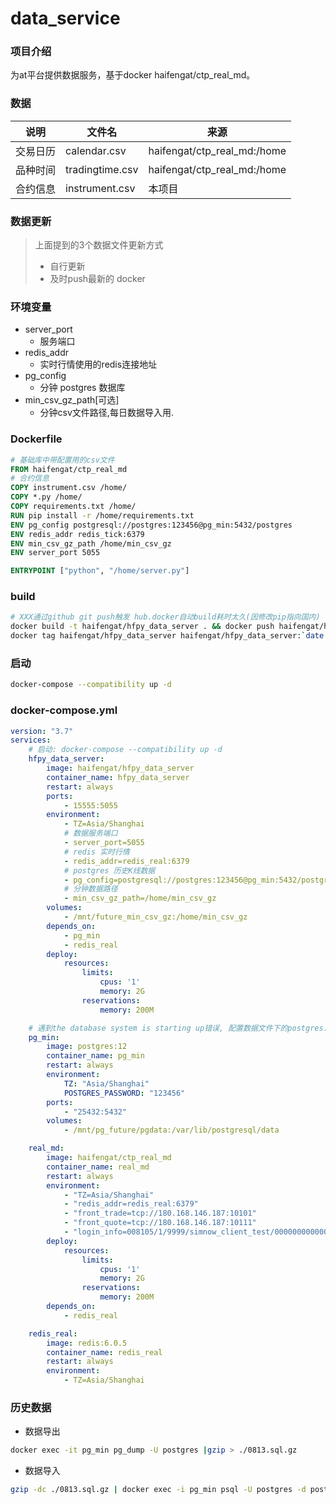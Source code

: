 # data_service

### 项目介绍
为at平台提供数据服务，基于docker  haifengat/ctp_real_md。

### 数据
|说明|文件名|来源|
|-|-|-|
|交易日历|calendar.csv|haifengat/ctp_real_md:/home|
|品种时间|tradingtime.csv|haifengat/ctp_real_md:/home|
|合约信息|instrument.csv|本项目|

### 数据更新
> 上面提到的3个数据文件更新方式
> * 自行更新
> * 及时push最新的 docker

### 环境变量
* server_port
  * 服务端口
* redis_addr
  * 实时行情使用的redis连接地址
* pg_config
  * 分钟 postgres 数据库
* min_csv_gz_path[可选]
  * 分钟csv文件路径,每日数据导入用.

### Dockerfile
```dockerfile
# 基础库中带配置用的csv文件
FROM haifengat/ctp_real_md
# 合约信息
COPY instrument.csv /home/
COPY *.py /home/
COPY requirements.txt /home/
RUN pip install -r /home/requirements.txt
ENV pg_config postgresql://postgres:123456@pg_min:5432/postgres
ENV redis_addr redis_tick:6379
ENV min_csv_gz_path /home/min_csv_gz
ENV server_port 5055

ENTRYPOINT ["python", "/home/server.py"]
```

### build
```bash
# XXX通过github git push触发 hub.docker自动build耗时太久(因修改pip指向国内)
docker build -t haifengat/hfpy_data_server . && docker push haifengat/hfpy_data_server && 
docker tag haifengat/hfpy_data_server haifengat/hfpy_data_server:`date +%Y%m%d` && docker push haifengat/hfpy_data_server:`date +%Y%m%d`
```

### 启动
```bash
docker-compose --compatibility up -d
```

### docker-compose.yml
```yml
version: "3.7"
services:
    # 启动: docker-compose --compatibility up -d
    hfpy_data_server:
        image: haifengat/hfpy_data_server
        container_name: hfpy_data_server
        restart: always
        ports:
            - 15555:5055
        environment:
            - TZ=Asia/Shanghai
            # 数据服务端口
            - server_port=5055
            # redis 实时行情
            - redis_addr=redis_real:6379
            # postgres 历史K线数据
            - pg_config=postgresql://postgres:123456@pg_min:5432/postgres
            # 分钟数据路径
            - min_csv_gz_path=/home/min_csv_gz
        volumes: 
            - /mnt/future_min_csv_gz:/home/min_csv_gz
        depends_on:
            - pg_min
            - redis_real
        deploy:
            resources:
                limits:
                    cpus: '1'
                    memory: 2G
                reservations:
                    memory: 200M

    # 遇到the database system is starting up错误, 配置数据文件下的postgres.conf,hot_standby=on
    pg_min:
        image: postgres:12
        container_name: pg_min
        restart: always
        environment:
            TZ: "Asia/Shanghai"
            POSTGRES_PASSWORD: "123456"
        ports:
            - "25432:5432"
        volumes:
            - /mnt/pg_future/pgdata:/var/lib/postgresql/data

    real_md:
        image: haifengat/ctp_real_md
        container_name: real_md
        restart: always
        environment:
            - "TZ=Asia/Shanghai"
            - "redis_addr=redis_real:6379"
            - "front_trade=tcp://180.168.146.187:10101"
            - "front_quote=tcp://180.168.146.187:10111"
            - "login_info=008105/1/9999/simnow_client_test/0000000000000000"
        deploy:
            resources:
                limits:
                    cpus: '1'
                    memory: 2G
                reservations:
                    memory: 200M
        depends_on:
            - redis_real

    redis_real:
        image: redis:6.0.5
        container_name: redis_real
        restart: always
        environment:
            - TZ=Asia/Shanghai
```

### 历史数据
* 数据导出
```bash
docker exec -it pg_min pg_dump -U postgres |gzip > ./0813.sql.gz
```
* 数据导入
```bash
gzip -dc ./0813.sql.gz | docker exec -i pg_min psql -U postgres -d postgres
```
